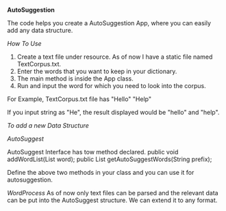 ****AutoSuggestion****

The code helps you create a AutoSuggestion App, where you can easily add any data structure.

*How To Use*
1. Create a text file under resource. As of now I have a static file named TextCorpus.txt.
2. Enter the words that you want to keep in your dictionary.
3. The main method is inside the App class.
4. Run and input the word for which you need to look into the corpus.

For Example,
TextCorpus.txt file has 
"Hello"
"Help"

If you input string as "He", the result displayed would be "hello" and "help".

*To add a new Data Structure*

*AutoSuggest*

AutoSuggest Interface has tow method declared.
    public void addWordList(List<String> word);
    public List<String> getAutoSuggestWords(String prefix);
  
Define the above two methods in your class and you can use it for autosuggestion.

*WordProcess*
As of now only text files can be parsed and the relevant data can be put into the AutoSuggest structure.
We can extend it to any format.

